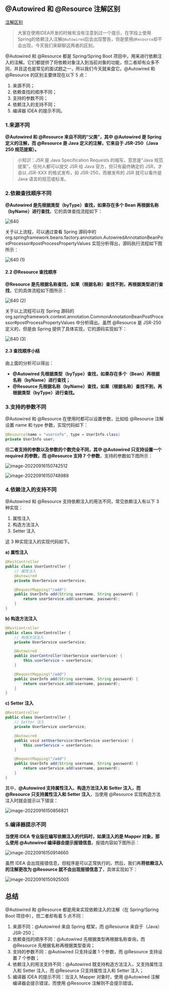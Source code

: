 ## @Autowired 和 @Resource 注解区别

[注解区别](https://mp.weixin.qq.com/s/9cKCg3irlAf2CnWKix8bMw)

>大家在使用IDEA开发的时候有没有注意到过一个提示，在字段上使用Spring的依赖注入注解`@Autowired`后会出现警告，但是使用`@Resource`却不会出现，今天我们来聊聊这两者的区别。

@Autowired 和 @Resource 都是 Spring/Spring Boot 项目中，用来进行依赖注入的注解。它们都提供了将依赖对象注入到当前对象的功能，但二者却有众多不同，并且这也是常见的面试题之一，所以我们今天就来盘它。@Autowired 和 @Resource 的区别主要体现在以下 5 点：

1. 来源不同；
2. 依赖查找的顺序不同；
3. 支持的参数不同；
4. 依赖注入的支持不同；
5. 编译器 IDEA 的提示不同。

### 1.来源不同

**@Autowired 和 @Resource 来自不同的“父类”，其中 @Autowired 是 Spring 定义的注解，而 @Resource 是 Java 定义的注解，它来自于 JSR-250（Java 250 规范提案）。**

> 小知识：JSR 是 Java Specification Requests 的缩写，意思是“Java 规范提案”。任何人都可以提交 JSR 给 Java 官方，但只有最终确定的 JSR，才会以 JSR-XXX 的格式发布，如 JSR-250，而被发布的 JSR 就可以看作是 Java 语言的规范或标准。

### 2.依赖查找顺序不同

**@Autowired 是先根据类型（byType）查找，如果存在多个 Bean 再根据名称（byName）进行查找**，它的具体查找流程如下：

![640](https://whcoding.oss-cn-hangzhou.aliyuncs.com/img/640.png)

关于以上流程，可以通过查看 Spring 源码中的 org.springframework.beans.factory.annotation.AutowiredAnnotationBeanPostProcessor#postProcessPropertyValues 实现分析得出，源码执行流程如下图所示：

![640 (1)](https://whcoding.oss-cn-hangzhou.aliyuncs.com/img/640%20(1).png)

#### **2.2 @Resource 查找顺序**

**@Resource 是先根据名称查找，如果（根据名称）查找不到，再根据类型进行查找**，它的具体流程如下图所示：

![640 (2)](https://whcoding.oss-cn-hangzhou.aliyuncs.com/img/640%20(2).png)

关于以上流程可以在 Spring 源码的 org.springframework.context.annotation.CommonAnnotationBeanPostProcessor#postProcessPropertyValues 中分析得出。虽然 @Resource 是 JSR-250 定义的，但是由 Spring 提供了具体实现，它的源码实现如下：

![640 (3)](https://whcoding.oss-cn-hangzhou.aliyuncs.com/img/640%20(3).png)

#### **2.3 查找顺序小结**

由上面的分析可以得出：

- **@Autowired 先根据类型（byType）查找，如果存在多个（Bean）再根据名称（byName）进行查找；**
- **@Resource 先根据名称（byName）查找，如果（根据名称）查找不到，再根据类型（byType）进行查找。**

### 3.支持的参数不同

@Autowired 和 @Resource 在使用时都可以设置参数，比如给 @Resource 注解设置 name 和 type 参数，实现代码如下：

```java
@Resource(name = "userinfo", type = UserInfo.class)
private UserInfo user;
```



但**二者支持的参数以及参数的个数完全不同，其中 @Autowired 只支持设置一个 required 的参数，而 @Resource 支持 7 个参数**，支持的参数如下图所示：

![image-20220916150742512](https://whcoding.oss-cn-hangzhou.aliyuncs.com/img/image-20220916150742512.png)

![image-20220916150748988](https://whcoding.oss-cn-hangzhou.aliyuncs.com/img/image-20220916150748988.png)

### 4.依赖注入的支持不同

@Autowired 和 @Resource 支持依赖注入的用法不同，常见依赖注入有以下 3 种实现：

1. 属性注入
2. 构造方法注入
3. Setter 注入

这 3 种实现注入的实现代码如下。

**a) 属性注入**

```java
@RestController
public class UserController {
    // 属性注入
    @Autowired
    private UserService userService;

    @RequestMapping("/add")
    public UserInfo add(String username, String password) {
        return userService.add(username, password);
    }
}
```

**b) 构造方法注入**

```java
@RestController
public class UserController {
    // 构造方法注入
    private UserService userService;

    @Autowired
    public UserController(UserService userService) {
        this.userService = userService;
    }

    @RequestMapping("/add")
    public UserInfo add(String username, String password) {
        return userService.add(username, password);
    }
}
```

**c) Setter 注入**

```java
@RestController
public class UserController {
    // Setter 注入
    private UserService userService;

    @Autowired
    public void setUserService(UserService userService) {
        this.userService = userService;
    }

    @RequestMapping("/add")
    public UserInfo add(String username, String password) {
        return userService.add(username, password);
    }
}
```

其中，**@Autowired 支持属性注入、构造方法注入和 Setter 注入，而 @Resource 只支持属性注入和 Setter 注入**，当使用 @Resource 实现构造方法注入时就会提示以下错误：

![image-20220916150856821](https://whcoding.oss-cn-hangzhou.aliyuncs.com/img/image-20220916150856821.png)

### 5.编译器提示不同

**当使用 IDEA 专业版在编写依赖注入的代码时，如果注入的是 Mapper 对象，那么使用 @Autowired 编译器会提示报错信息**，报错内容如下图所示：

![image-20220916150914660](https://whcoding.oss-cn-hangzhou.aliyuncs.com/img/image-20220916150914660.png)

虽然 IDEA 会出现报错信息，但程序是可以正常执行的。然后，我们再**将依赖注入的注解更改为 @Resource 就不会出现报错信息了**，具体实现如下：

![image-20220916150925005](https://whcoding.oss-cn-hangzhou.aliyuncs.com/img/image-20220916150925005.png)

## 总结

@Autowired 和 @Resource 都是用来实现依赖注入的注解（在 Spring/Spring Boot 项目中），但二者却有着 5 点不同：

1. 来源不同：@Autowired 来自 Spring 框架，而 @Resource 来自于（Java）JSR-250；
2. 依赖查找的顺序不同：@Autowired 先根据类型再根据名称查询，而 @Resource 先根据名称再根据类型查询；
3. 支持的参数不同：@Autowired 只支持设置 1 个参数，而 @Resource 支持设置 7 个参数；
4. 依赖注入的用法支持不同：@Autowired 既支持构造方法注入，又支持属性注入和 Setter 注入，而 @Resource 只支持属性注入和 Setter 注入；
5. 编译器 IDEA 的提示不同：当注入 Mapper 对象时，使用 @Autowired 注解编译器会提示错误，而使用 @Resource 注解则不会提示错误。
